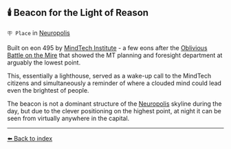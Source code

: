 ## 🕯️ Beacon for the Light of Reason

`🪧 Place` in [Neuropolis](../refs/neuropolis.md)

Built on eon 495 by [MindTech Institute](../refs/mindtech_institute.md) - a few eons after the [Oblivious Battle on the Mire](<https://alexeygorovoy.github.io/zeithalt/timeline/#eon-491---the-oblivious-battle-on-the-mire>) that showed the MT planning and foresight department at arguably the lowest point.

This, essentially a lighthouse, served as a wake-up call to the MindTech citizens and simultaneously a reminder of where a clouded mind could lead even the brightest of people.

The beacon is not a dominant structure of the [Neuropolis](../refs/neuropolis.md) skyline during the day, but due to the clever positioning on the highest point, at night it can be seen from virtually anywhere in the capital.


----------
[⬅️ Back to index](../#2880_s)